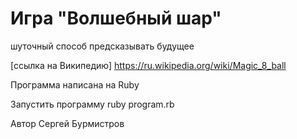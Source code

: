Игра "Волшебный шар"
========================
шуточный способ предсказывать будущее

[ссылка на Википедию] https://ru.wikipedia.org/wiki/Magic_8_ball

Программа написана на Ruby

Запустить программу ruby program.rb

Автор Сергей Бурмистров

